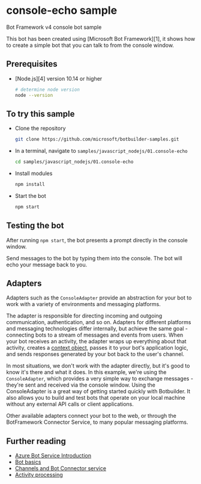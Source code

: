 # console-echo sample

Bot Framework v4 console bot sample

This bot has been created using [Microsoft Bot Framework][1], it shows how to create a simple bot that you can talk to from the console window.

## Prerequisites

- [Node.js][4] version 10.14 or higher

    ```bash
    # determine node version
    node --version
    ```

## To try this sample

- Clone the repository

    ```bash
    git clone https://github.com/microsoft/botbuilder-samples.git
    ```

- In a terminal, navigate to `samples/javascript_nodejs/01.console-echo`

    ```bash
    cd samples/javascript_nodejs/01.console-echo
    ```

- Install modules

    ```bash
    npm install
    ```

- Start the bot

    ```bash
    npm start
    ```

## Testing the bot

After running `npm start`, the bot presents a prompt directly in the console window.

Send messages to the bot by typing them into the console.  The bot will echo your message back to you.

## Adapters

Adapters such as the `ConsoleAdapter` provide an abstraction for your bot to work with a variety of environments and messaging platforms.

The adapter is responsible for directing incoming and outgoing communication, authentication, and so on. Adapters for different platforms and
messaging technologies differ internally, but achieve the same goal - connecting bots to a stream of messages and events from users.
When your bot receives an activity, the adapter wraps up everything about that activity, creates a [context object](https://docs.microsoft.com/en-us/javascript/api/botbuilder-core/turncontext?view=botbuilder-ts-latest), passes it to your bot's application logic,
and sends responses generated by your bot back to the user's channel.

In most situations, we don't work with the adapter directly, but it's good to know it's there and what it does. In this example, we're using the
`ConsoleAdapter`, which provides a very simple way to exchange messages - they're sent and received via the console window. Using the ConsoleAdapter
is a great way of getting started quickly with Botbuilder. It also allows you to build and test bots that operate on your local machine without any
external API calls or client applications.

Other available adapters connect your bot to the web, or through the BotFramework Connector Service, to many popular messaging platforms.

## Further reading

- [Azure Bot Service Introduction](https://docs.microsoft.com/en-us/azure/bot-service/bot-service-overview-introduction?view=azure-bot-service-4.0)
- [Bot basics](https://docs.microsoft.com/en-us/azure/bot-service/bot-builder-basics?view=azure-bot-service-4.0)
- [Channels and Bot Connector service](https://docs.microsoft.com/en-us/azure/bot-service/bot-concepts?view=azure-bot-service-4.0)
- [Activity processing](https://docs.microsoft.com/en-us/azure/bot-service/bot-builder-concept-activity-processing?view=azure-bot-service-4.0)
